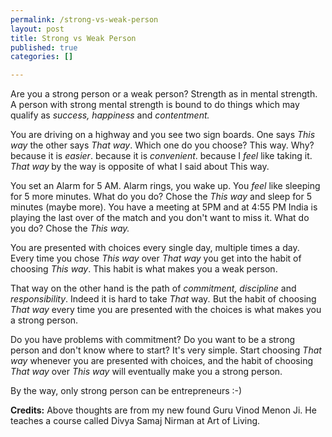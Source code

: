 ```yaml
--- 
permalink: /strong-vs-weak-person
layout: post
title: Strong vs Weak Person
published: true
categories: []

---
```

Are you a strong person or a weak person? Strength as in mental strength. A person with strong mental strength is bound to do things which may qualify as <em>success, happiness </em>and<em> contentment.</em>

You are driving on a highway and you see two sign boards. One says <em>This way </em>the other says <em>That way</em>. Which one do you choose? This way. Why? because it is <em>easier</em>. because it is <em>convenient</em>. because I <em>feel</em> like taking it.<em> That way</em><strong style="font-style: italic;"> </strong> by the way is opposite of what I said about This way.

You set an Alarm for 5 AM. Alarm rings, you wake up. You <em>feel</em> like sleeping for 5 more minutes. What do you do? Chose the <em>This way</em> and sleep for 5 minutes (maybe more). You have a meeting at 5PM and at 4:55 PM India is playing the last over of the match and you don't want to miss it. What do you do? Chose the <em>This way.</em>

You are presented with choices every single day, multiple times a day. Every time you chose <em>This way </em>over <em>That way </em>you get into the habit of choosing <em>This way</em>. This habit is what makes you a weak person.

That way on the other hand is the path of <em>commitment, discipline</em> and <em>responsibility</em>. Indeed it is hard to take <em>That </em>way<em>. </em>But the habit of choosing <em>That way </em>every time you are presented with the choices is what makes you a strong person.

Do you have problems with commitment? Do you want to be a strong person and don't know where to start? It's very simple. Start choosing <em>That way </em>whenever you are presented with choices, and the habit of choosing <em>That way </em>over <em>This way</em> will eventually make you a strong person.

<div>By the way, only strong person can be entrepreneurs :-)

<strong>Credits:</strong> Above thoughts are from my new found Guru Vinod Menon Ji. He teaches a course called Divya Samaj Nirman at Art of Living.
